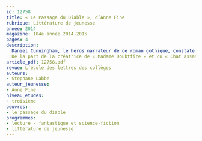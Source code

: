 ```yaml
---
id: 12758
title: « Le Passage du Diable », d’Anne Fine
rubrique: Littérature de jeunesse
annee: 2014
magazine: 104e année 2014-2015
pages: 4
description: 
  Daniel Cunningham, le héros narrateur de ce roman gothique, constate : « J’ai toujours eu une drôle de vie. » Les trois cents pages qui suivent vont être consacrées à l’exposition de ce destin exceptionnel.
  De la part de la créatrice de « Madame Doubtfire » et du « Chat assassin », « Le Passage du Diable » est un roman surprenant, mais Anne Fine est aussi l’auteur de romans pour adultes qui explorent avec malice et impertinence les aspects sombres du psychisme humain et les travers de la société anglaise. « Le Passage du Diable » tient de l’un et de l’autre.
article_pdf: 12758.pdf
revue: L’école des lettres des collèges
auteurs:
- Stéphane Labbe
auteur_jeunesse:
- Anne Fine
niveau_etudes:
- troisième
oeuvres:
- le passage du diable
programmes:
- lecture - fantastique et science-fiction
- littérature de jeunesse
---
```

